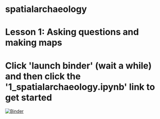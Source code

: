 # spatialarchaeology

# Lesson 1: Asking questions and making maps
# Click 'launch binder' (wait a while) and then click the '1_spatialarchaeology.ipynb' link to get started
[![Binder](https://mybinder.org/badge.svg)](https://mybinder.org/v2/gh/ropitz/spatialarchaeology/master)
